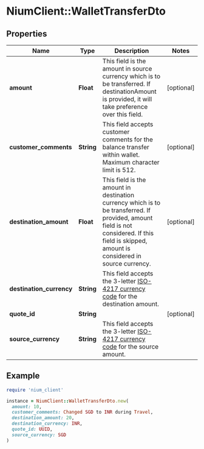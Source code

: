 # NiumClient::WalletTransferDto

## Properties

| Name | Type | Description | Notes |
| ---- | ---- | ----------- | ----- |
| **amount** | **Float** | This field is the amount in source currency which is to be transferred. If destinationAmount is provided, it will take preference over this field. | [optional] |
| **customer_comments** | **String** | This field accepts customer comments for the balance transfer within wallet. Maximum character limit is 512. | [optional] |
| **destination_amount** | **Float** | This field is the amount in destination currency which is to be transferred. If provided, amount field is not considered. If this field is skipped, amount is considered in source currency. | [optional] |
| **destination_currency** | **String** | This field accepts the 3-letter [ISO-4217 currency code](https://www.iso.org/iso-4217-currency-codes.html) for the destination amount. |  |
| **quote_id** | **String** |  | [optional] |
| **source_currency** | **String** | This field accepts the 3-letter [ISO-4217 currency code](https://www.iso.org/iso-4217-currency-codes.html) for the source amount. |  |

## Example

```ruby
require 'nium_client'

instance = NiumClient::WalletTransferDto.new(
  amount: 10,
  customer_comments: Changed SGD to INR during Travel,
  destination_amount: 20,
  destination_currency: INR,
  quote_id: UUID,
  source_currency: SGD
)
```

